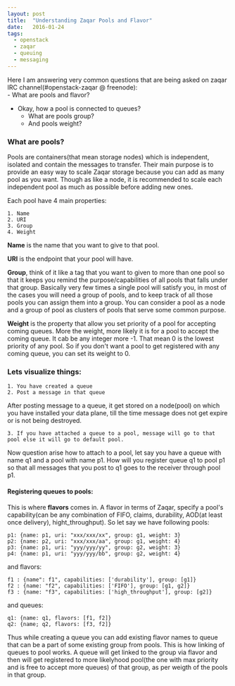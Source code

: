 ```yaml
---
layout: post
title:  "Understanding Zaqar Pools and Flavor"
date:   2016-01-24
tags:
  - openstack
  - zaqar
  - queuing
  - messaging
---
```


Here I am answering very common questions that are being asked on zaqar IRC channel(#openstack-zaqar @ freenode):   
	- What are pools and flavor?  
  - Okay, how a pool is connected to queues?  
	- What are pools group?  
	- And pools weight?  

### What are pools?

Pools are containers(that mean storage nodes) which is independent, isolated and contain the messages to transfer. Their main purpose is to provide an easy way to scale Zaqar storage because you can add as many pool as you want. Though as like a node, it is recommended to scale each independent pool as much as possible before adding new ones.

Each pool have 4 main properties:  

	1. Name  
	2. URI  
	3. Group  
	4. Weight  

**Name** is the name that you want to give to that pool.  

**URI** is the endpoint that your pool will have.  

**Group**, think of it like a tag that you want to given to more than one pool so that it keeps you remind the purpose/capabilities of all pools that falls under that group. Basically very few times a single pool will satisfy you, in most of the cases you will need a group of pools, and to keep track of all those pools you can assign them into a group. You can consider a pool as a node and a group of pool as clusters of pools that serve some common purpose.  

**Weight** is the property that allow you set priority of a pool for accepting coming queues. More the weight, more likely it is for a pool to accept the coming queue. It cab be any integer more -1. That mean 0 is the lowest priority of any pool. So if you don't want a pool to get registered with any coming queue, you can set its weight to 0.

### Lets visualize things:

    1. You have created a queue
    2. Post a message in that queue    

After posting message to a queue, it get stored on a node(pool) on which you have installed your data plane, till the time message does not get expire or is not being destroyed.

    3. If you have attached a queue to a pool, message will go to that pool else it will go to default pool.

Now question arise how to attach to a pool, let say you have a queue with name q1 and a pool with name p1. How will you register queue q1 to pool p1 so that all messages that you post to q1 goes to the receiver through pool p1.

#### Registering queues to pools:

This is where **flavors** comes in. A flavor in terms of Zaqar, specify a pool's capability(can be any combination of FIFO, claims, durability, AOD(at least once delivery), hight_throughput). So let say we have following pools:

    p1: {name: p1, uri: "xxx/xxx/xx", group: g1, weight: 3}  
    p2: {name: p2, uri: "xxx/xxx/aa", group: g1, weight: 4}  
    p3: {name: p1, uri: "yyy/yyy/yy", group: g2, weight: 3}  
    p4: {name: p1, uri: "yyy/yyy/bb", group: g2, weight: 4}      

and flavors:

    f1 : {name": f1", capabilities: ['durability'], group: [g1]}  
    f2 : {name: "f2", capabilities: ['FIFO'], group: [g1, g2]}  
    f3 : {name: "f3", capabilities: ['high_throughput'], group: [g2]}

and queues:  

    q1: {name: q1, flavors: [f1, f2]}  
    q2: {name; q2, flavors: [f3, f2]}  

Thus while creating a queue you can add existing flavor names to queue that can be a part of some existing group from pools. This is how linking of queues to pool works. A queue will get linked to the group via flavor and then will get registered to more likelyhood pool(the one with max priority and is free to accept more queues) of that group, as per weigth of the pools in that group.
